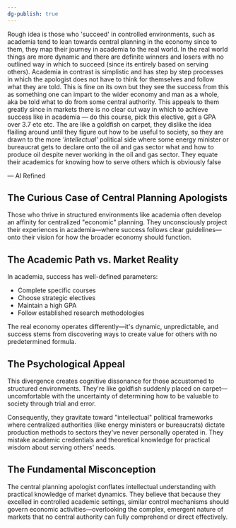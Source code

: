 ```yaml
---
dg-publish: true
---
```

Rough idea is those who 'succeed' in controlled environments, such as academia tend to lean towards central planning in the economy since to them, they map their journey in academia to the real world. In the real world things are more dynamic and there are definite winners and losers with no outlined way in which to succeed (since its entirely based on serving others).
Academia in contrast is simplistic and has step by step processes in which the apologist does not have to think for themselves and follow what they are told. This is fine on its own but they see the success from this as something one can impart to the wider economy and man as a whole, aka be told what to do from some central authority. This appeals to them greatly since in markets there is no clear cut way in which to achieve success like in academia — do this course, pick this elective, get a GPA over 3.7 etc etc.
The are like a goldfish on carpet, they dislike the idea flailing around until they figure out how to be useful to society, so they are drawn to the more _'intellectual'_ political side where some energy minister or bureaucrat gets to declare onto the oil and gas sector what and how to produce oil despite never working in the oil and gas sector. They equate their academics for knowing how to serve others which is obviously false

— AI Refined
## The Curious Case of Central Planning Apologists

Those who thrive in structured environments like academia often develop an affinity for centralized "economic" planning. They unconsciously project their experiences in academia—where success follows clear guidelines—onto their vision for how the broader economy should function.

## The Academic Path vs. Market Reality

In academia, success has well-defined parameters:

- Complete specific courses
- Choose strategic electives
- Maintain a high GPA
- Follow established research methodologies

The real economy operates differently—it's dynamic, unpredictable, and success stems from discovering ways to create value for others with no predetermined formula.

## The Psychological Appeal

This divergence creates cognitive dissonance for those accustomed to structured environments. They're like goldfish suddenly placed on carpet—uncomfortable with the uncertainty of determining how to be valuable to society through trial and error.

Consequently, they gravitate toward "intellectual" political frameworks where centralized authorities (like energy ministers or bureaucrats) dictate production methods to sectors they've never personally operated in. They mistake academic credentials and theoretical knowledge for practical wisdom about serving others' needs.

## The Fundamental Misconception

The central planning apologist conflates intellectual understanding with practical knowledge of market dynamics. They believe that because they excelled in controlled academic settings, similar control mechanisms should govern economic activities—overlooking the complex, emergent nature of markets that no central authority can fully comprehend or direct effectively.